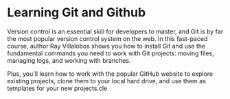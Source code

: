 # Learning Git and Github

Version control is an essential skill for developers to master, and Git is by far the most popular version control system on the web. In this fast-paced course, author Ray Villalobos shows you how to install Git and use the fundamental commands you need to work with Git projects: moving files, managing logs, and working with branches.

Plus, you'll learn how to work with the popular GitHub website to explore existing projects, clone them to your local hard drive, and use them as templates for your new projects.cle


